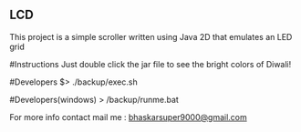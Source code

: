 LCD
------------
This project is a simple scroller written using Java 2D that emulates an LED grid

#Instructions
Just double click the jar file to see the bright colors of Diwali!

#Developers
$> ./backup/exec.sh

#Developers(windows)
\> /backup/runme.bat

For more info contact mail me : bhaskarsuper9000@gmail.com
